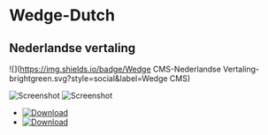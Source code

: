 # Wedge-Dutch
## Nederlandse vertaling 
![](https://img.shields.io/badge/Wedge CMS-Nederlandse Vertaling-brightgreen.svg?style=social&label=Wedge CMS)

![Screenshot](https://imgur.com/VYtXPLd.png"Screenshot")
![Screenshot](https://imgur.com/xMtnLR4.png"Screenshot")



- [![Download](https://img.shields.io/badge/download-Wedge-brightgreen.svg)](https://github.com/Wedge/wedge)
- [![Download](https://img.shields.io/badge/MintNL-TheSwitch-brightgreen.svg)](https://www.newmintforum.nl/MintWedge/MintWedge/index.php?language=dutch)
